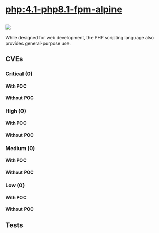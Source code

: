 # [php:4.1-php8.1-fpm-alpine](https://hub.docker.com/_/php?tab=tags)
![](https://img.shields.io/static/v1?label=tag&message=4.1-php8.1-fpm-alpine&color=blue)
---
<p>
While designed for web development, the PHP scripting language also provides general-purpose use.
</p>

## CVEs
### Critical (0)
#### With POC

#### Without POC


### High (0)
#### With POC

#### Without POC


### Medium (0)
#### With POC

#### Without POC


### Low (0)
#### With POC

#### Without POC


## Tests
